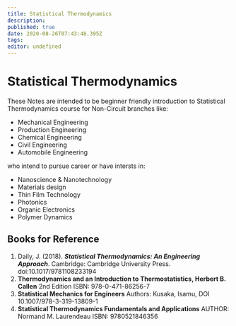 ```yaml
---
title: Statistical Thermodynamics
description: 
published: true
date: 2020-08-26T07:43:48.395Z
tags: 
editor: undefined
---
```


# Statistical Thermodynamics
These Notes are intended to be beginner friendly introduction to Statistical Thermodynamics course for Non-Circuit branches like:
- Mechanical Engineering
- Production Engineering
- Chemical Engineering
- Civil Engineering
- Automobile Engineering

who intend to pursue career or have intersts in:
- Nanoscience & Nanotechnology
- Materials design
- Thin Film Technology
- Photonics
- Organic Electronics
- Polymer Dynamics

## Books for Reference
1. Daily, J. (2018). _**Statistical Thermodynamics: An Engineering Approach**_. Cambridge: Cambridge University Press. doi:10.1017/9781108233194
2. **Thermodynamics and an Introduction to Thermostatistics, Herbert B. Callen** 2nd Edition ISBN: 978-0-471-86256-7
3. **Statistical Mechanics for Engineers** Authors: Kusaka, Isamu, DOI 10.1007/978-3-319-13809-1
4. **Statistical Thermodynamics Fundamentals and Applications** AUTHOR: Normand M. Laurendeau ISBN: 9780521846356
